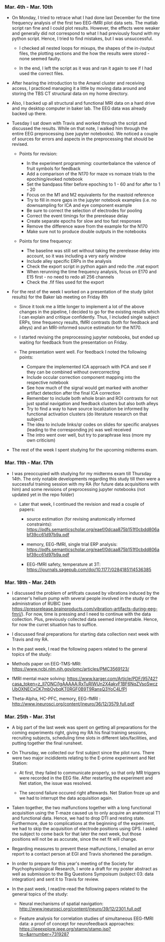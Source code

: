 ### Mar. 4th - Mar. 10th
* On Monday, I tried to retrace what I had done last December for the time frequency analysis of the first two EEG-fMRI pilot data sets. The matlab script ran fine and I could plot results. However, the effects were weaker and generally did not correspond to what I had previously found with my python script. Hence, I tried to find mistakes, but I was unsuccessful.

  * I checked all nested loops for mixups, the shapes of the in-/output files, the plotting sections and the how the results were stored - none seemed faulty.
  
  * In the end, I left the script as it was and ran it again to see if I had used the correct files.
  
* After hearing the introduction to the Amarel cluster and receiving access, I practiced managing it a little by moving data around and storing the TBS CT structural data on my home directory.

* Also, I backed up all structural and functional MRI data on a hard drive and my desktop computer in baker lab. The EEG data was already backed up there. 

* Tuesday I sat down with Travis and worked through the script and discussed the results. While on that note, I walked him through the entire EEG preprocessing (see jupyter notebooks). We noticed a couple of sources for errors and aspects in the preprocessing that should be revised.

  * Points for revision:
    * In the experiment programming: counterbalance the valence of fruit symbols for feedback
    * Add a comparison of the N170 for maze vs nomaze trials to the epoching/evoked notebook
    * Set the bandpass filter before epoching to 1 - 60 and for after to 1 - 20
    * Focus on the M1 and M2 equivalents for the mastoid reference 
    * Try to fill in more gaps in the jupyter notebook examples (i.e. no downsampling for ICA and eye component example
    * Be sure to correct the selection of electrodes for pooling
    * Correct the event timings for the prerelease delay
    * Create separate epochs for slow and too fast responses
    * Remove the difference wave from the example for the N170
    * Make sure not to produce double outputs in the notebooks
    
  * Points for time frequency:
    * The baseline was still set without taking the prerelease delay into account, so it was including a very early window
    * Include alley specific ERPs in the analysis
    * Check the export script in python again and redo the .mat export
    * When rerunning the time frequency analysis, focus on E170 and E15 first - no need to redo all 256 channels
    * Check the .fif files used fot the export

* For the rest of the week I worked on a presentation of the study (pilot results) for the Baker lab meeting on Friday 8th

  * Since it took me a little longer to implement a lot of the above changes in the pipeline, I decided to go for the existing results which I can explain and critique confidently. Thus, I included single subject ERPs, time frequency results, fMRI contrasts (both for feedback and alleys) and an MRI-informed source estimation for the N170.

  * I started revising the preprocessing jupyter notebooks, but ended up waiting for feedback from the presentation on Friday.

  * The presentation went well. For feedback I noted the following points:
    * Compare the implemented ICA approach with PCA and see if they can be combined without overcorrecting
    * Include occular correction component mapping into the respective notebook
    * See how much of the signal would get marked with another artifact detection after the final ICA correction
    * Remember to include both whole brain and ROI contrasts for not just spatial navigation and feedback clusters but also both alleys
    * Try to find a way to have source localization be informed by functional activation clusters (do literature research on that subject)
    * The idea to include links/qr codes on slides for specific analyses (leading to the corresponding jn) was well received
    * The intro went over well, but try to paraphrase less (more my own criticism)

* The rest of the week I spent studying for the upcoming midterms exam.

### Mar. 11th - Mar. 17th
* I was preoccupied with studying for my midterms exam till Thursday 14th. The only notable developments regarding this study till then were a successful training session with my RA (for future data acquisitions with him) and some revisions of preprocessing jupyter notebooks (not updated yet in the repo folder)

  * Later that week, I continued the revision and read a couple of papers:
      * source estimation (for revising anatomically informed constraints): https://pdfs.semanticscholar.org/eaef/0dcaa875b151f0cbdd806abf39cc61d97b9a.pdf
      
      * memory, EEG-fMRI, single trial ERP analysis: https://pdfs.semanticscholar.org/eaef/0dcaa875b151f0cbdd806abf39cc61d97b9a.pdf
      
      * EEG-fMRI safety, temperature at 3T: https://journals.sagepub.com/doi/10.1177/0284185114536385
      
### Mar. 18th - Mar. 24th
* I discussed the problem of artifcats caused by vibrations induced by the scanner's helium pump with several people involved in the study or the administration of RUBIC (see https://pressrelease.brainproducts.com/vibration-artifacts-during-eeg-fmri/). For now, time is pressing and I need to continue with the data collection. Plus, previously collected data seemed interpretable. Hence, for now the curret situation has to suffice.

* I discussed final preparations for starting data collection next week with Travis and my RA.

* In the past week, I read the following papers related to the general topics of the study:

 * Methods paper on EEG-TMS-MRI: https://www.ncbi.nlm.nih.gov/pmc/articles/PMC3569123/
 
 * fMRI mental maze solving: https://www.karger.com/Article/PDF/95742?casa_token=z_lI7ONCi1gAAAAA:RxTuRIWUn2X4akvF1BF6NqZVsoSwczUbOXNECxCK7mbOybqKT0RGF0B9T9RansQ3YoC4LfPI
 
 * Theta-Alpha, HC-PFC, memory, EEG-fMRI : http://www.jneurosci.org/content/jneuro/36/12/3579.full.pdf

### Mar. 25th - Mar. 31st
* A big part of the last week was spent on getting all preparations for the coming experiments right, giving my RA his final training sessions, recruiting subjects, scheduling time slots in different labs/facilities, and putting together the final runsheet.

* On Thursday, we collected our first subject since the pilot runs. There were two major incididents relating to the E-prime experiment and Net Station:

  * At first, they failed to communicate properly, so that only MR triggers were recorded in the EEG file. After restarting the experiment and Net station, the issue was resolved.
 
  * The second failure occured right aftewards. Net Station froze up and we had to interrupt the data acquisition again.

* Taken together, the two malfunctions together with a long functional acquisition using the T-maze caused us to only acquire an anatomical T1 and functional data. Hence, we had to drop DTI and resting state. Furthermore, due to complications at the beginning of the experiment, we had to skip the acquisition of electrode positions using GPS. I asked the subject to come back for that later the next week, but those positions will not be as accurate, since the net fit will change.

* Regarding measures to prevent these malfunctions, I emailed an error report to a contact person at EGI and Travis shortened the paradigm.

* In order to prepare for this year's meeting of the Society for Psychophysiological Research, I wrote a draft for my poster abstract as well as submission to the Big Questions Sympoisum (subject 03: data integration) and sent it to Travis for review.

* In the past week, I read/re-read the following papers related to the general topics of the study:

  * Neural mechanisms of spatial navigation: http://www.jneurosci.org/content/jneuro/39/12/2301.full.pdf
  
  * Feature analysis for correlation studies of simultaneous EEG-fMRI data: a proof of concept for neurofeedback approaches: https://ieeexplore.ieee.org/stamp/stamp.jsp?tp=&arnumber=7319287
